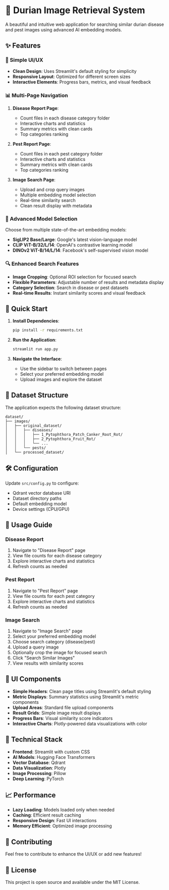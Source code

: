 # 🥭 Durian Image Retrieval System

A beautiful and intuitive web application for searching similar durian disease and pest images using advanced AI embedding models.

## ✨ Features

### 🎨 Simple UI/UX
- **Clean Design**: Uses Streamlit's default styling for simplicity
- **Responsive Layout**: Optimized for different screen sizes
- **Interactive Elements**: Progress bars, metrics, and visual feedback

### 📊 Multi-Page Navigation
1. **Disease Report Page**: 
   - Count files in each disease category folder
   - Interactive charts and statistics
   - Summary metrics with clean cards
   - Top categories ranking

2. **Pest Report Page**:
   - Count files in each pest category folder
   - Interactive charts and statistics
   - Summary metrics with clean cards
   - Top categories ranking

3. **Image Search Page**:
   - Upload and crop query images
   - Multiple embedding model selection
   - Real-time similarity search
   - Clean result display with metadata

### 🤖 Advanced Model Selection
Choose from multiple state-of-the-art embedding models:
- **SigLIP2 Base/Large**: Google's latest vision-language model
- **CLIP ViT-B/32/L/14**: OpenAI's contrastive learning model
- **DINOv2 ViT-B/14/L/14**: Facebook's self-supervised vision model

### 🔍 Enhanced Search Features
- **Image Cropping**: Optional ROI selection for focused search
- **Flexible Parameters**: Adjustable number of results and metadata display
- **Category Selection**: Search in disease or pest datasets
- **Real-time Results**: Instant similarity scores and visual feedback

## 🚀 Quick Start

1. **Install Dependencies**:
   ```bash
   pip install -r requirements.txt
   ```

2. **Run the Application**:
   ```bash
   streamlit run app.py
   ```

3. **Navigate the Interface**:
   - Use the sidebar to switch between pages
   - Select your preferred embedding model
   - Upload images and explore the dataset

## 📁 Dataset Structure

The application expects the following dataset structure:
```
dataset/
├── images/
│   ├── original_dataset/
│   │   ├── diseases/
│   │   │   ├── 1_Pytophthora_Patch_Canker_Root_Rot/
│   │   │   ├── 2_Pytophthora_Fruit_Rot/
│   │   │   └── ...
│   │   └── pests/
│   └── processed_dataset/
```

## 🛠️ Configuration

Update `src/config.py` to configure:
- Qdrant vector database URI
- Dataset directory paths
- Default embedding model
- Device settings (CPU/GPU)

## 🎯 Usage Guide

### Disease Report
1. Navigate to "Disease Report" page
2. View file counts for each disease category
3. Explore interactive charts and statistics
4. Refresh counts as needed

### Pest Report
1. Navigate to "Pest Report" page
2. View file counts for each pest category
3. Explore interactive charts and statistics
4. Refresh counts as needed

### Image Search
1. Navigate to "Image Search" page
2. Select your preferred embedding model
3. Choose search category (disease/pest)
4. Upload a query image
5. Optionally crop the image for focused search
6. Click "Search Similar Images"
7. View results with similarity scores

## 🎨 UI Components

- **Simple Headers**: Clean page titles using Streamlit's default styling
- **Metric Displays**: Summary statistics using Streamlit's metric components
- **Upload Areas**: Standard file upload components
- **Result Grids**: Simple image result displays
- **Progress Bars**: Visual similarity score indicators
- **Interactive Charts**: Plotly-powered data visualizations with color

## 🔧 Technical Stack

- **Frontend**: Streamlit with custom CSS
- **AI Models**: Hugging Face Transformers
- **Vector Database**: Qdrant
- **Data Visualization**: Plotly
- **Image Processing**: Pillow
- **Deep Learning**: PyTorch

## 📈 Performance

- **Lazy Loading**: Models loaded only when needed
- **Caching**: Efficient result caching
- **Responsive Design**: Fast UI interactions
- **Memory Efficient**: Optimized image processing

## 🤝 Contributing

Feel free to contribute to enhance the UI/UX or add new features!

## 📄 License

This project is open source and available under the MIT License.
